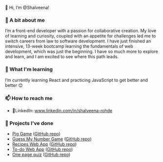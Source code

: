 👋 Hi, I’m @Shalveena!

### 👀 A bit about me

I’m a front-end developer with a passion for collaborative creation. My love of learning and curiosity, coupled with an appetite for challenges led me to switch careers from law to software development. I have just finished an intensive, 13-week bootcamp learning the fundamentals of web development, which was just the beginning. I have so much more to explore and learn, and I am excited to see where this path leads.

### 🌱 What I'm learning

I’m currently learning React and practicing JavaScript to get better and better 😊

### 📫 How to reach me

- 🔗LinkedIn: www.linkedin.com/in/shalveena-rohde

### 🔨 Projects I've done

- [Pig Game](https://shalveena.github.io/piggame/) ([GitHub repo](https://github.com/Shalveena/piggame))
- [Guess My Number Game](https://shalveena.github.io/checkmynumbergame/) ([GitHub repo](https://github.com/Shalveena/checkmynumbergame))
- [Recipes Web App](https://shalveena.github.io/jwd-recipesapp/) ([GitHub repo](https://github.com/Shalveena/jwd-recipesapp))
- [To-do Web App](https://bspama.github.io/jwdfinalproject/) ([GitHub repo](https://github.com/Shalveena/jwdfinalproject))
- [One page quiz](https://shalveena.github.io/jwd-js-assessment/) ([GitHub repo](https://github.com/Shalveena/jwd-js-assessment))

<!---
Shalveena/Shalveena is a ✨ special ✨ repository because its `README.md` (this file) appears on your GitHub profile.
You can click the Preview link to take a look at your changes.
--->
